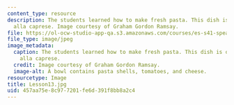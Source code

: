 ```yaml
---
content_type: resource
description: The students learned how to make fresh pasta. This dish is orecchiette
  alla caprese. Image courtesy of Graham Gordon Ramsay.
file: https://ol-ocw-studio-app-qa.s3.amazonaws.com/courses/es-s41-speak-italian-with-your-mouth-full-spring-2012/457aa75e8c977201fe6d391f8bb8a2c4_Lesson13.jpg
file_type: image/jpeg
image_metadata:
  caption: The students learned how to make fresh pasta. This dish is orecchiette
    alla caprese.
  credit: Image courtesy of Graham Gordon Ramsay.
  image-alt: A bowl contains pasta shells, tomatoes, and cheese.
resourcetype: Image
title: Lesson13.jpg
uid: 457aa75e-8c97-7201-fe6d-391f8bb8a2c4
---
```

